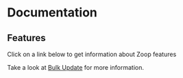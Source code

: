 # Documentation

## Features

Click on a link below to get information about Zoop features

Take a look at [Bulk Update](/BulkUpdate.md) for more information.
